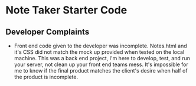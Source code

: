 # Note Taker Starter Code

## Developer Complaints
- Front end code given to the developer was incomplete. Notes.html and it's CSS did not match the mock up provided when tested on the local machine. This was a back end project, I'm here to develop, test, and run your server, not clean up your front end teams mess. It's impossible for me to know if the final product matches the client's desire when half of the product is incomplete. 